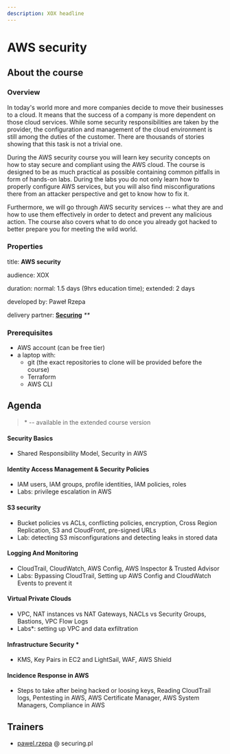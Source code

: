```yaml
---
description: XOX headline
---
```


# AWS security

## About the course

### Overview

In today's world more and more companies decide to move their businesses to a cloud. It means that the success of a company is more dependent on those cloud services. While some security responsibilities are taken by the provider, the configuration and management of the cloud environment is still among the duties of the customer. There are thousands of stories showing that this task is not a trivial one.

During the AWS security course you will learn key security concepts on how to stay secure and compliant using the AWS cloud. The course is designed to be as much practical as possible containing common pitfalls in form of hands-on labs. During the labs you do not only learn how to properly configure AWS services, but you will also find misconfigurations there from an attacker perspective and get to know how to fix it.

Furthermore, we will go through AWS security services -- what they are and how to use them effectively in order to detect and prevent any malicious action. The course also covers what to do once you already got hacked to better prepare you for meeting the wild world.

### Properties

title: **AWS security**

audience: XOX

duration: normal: 1.5 days \(9hrs education time\); extended: 2 days

developed by: Paweł Rzepa

delivery partner: [**Securing**](https://www.securing.pl/en/index.html) _\*\*_

### Prerequisites

* AWS account \(can be free tier\)
* a laptop with: 
  * git \(the exact repositories to clone will be provided before the course\)
  * Terraform
  * AWS CLI

## Agenda

> \* -- available in the extended course version

#### Security Basics

* Shared Responsibility Model, Security in AWS 

#### Identity Access Management & Security Policies

* IAM users, IAM groups, profile identities, IAM policies, roles
* Labs: privilege escalation in AWS

#### S3 security

* Bucket policies vs ACLs, conflicting policies, encryption, Cross Region Replication, S3 and CloudFront, pre-signed URLs
* Lab: detecting S3 misconfigurations and detecting leaks in stored data

#### Logging And Monitoring

* CloudTrail, CloudWatch, AWS Config, AWS Inspector & Trusted Advisor
* Labs: Bypassing CloudTrail, Setting up AWS Config and CloudWatch Events to prevent it

#### Virtual Private Clouds

* VPC, NAT instances vs NAT Gateways, NACLs vs Security Groups, Bastions, VPC Flow Logs
* Labs\*: setting up VPC and data exfiltration

#### Infrastructure Security \*

* KMS, Key Pairs in EC2 and LightSail, WAF, AWS Shield

#### Incidence Response in AWS

* Steps to take after being hacked or loosing keys, Reading CloudTrail logs, Pentesting in AWS, AWS Certificate Manager, AWS System Managers, Compliance in AWS

## Trainers

* [pawel.rzepa](https://www.youtube.com/watch?v=MkRYM4HF1h8) @ securing.pl


